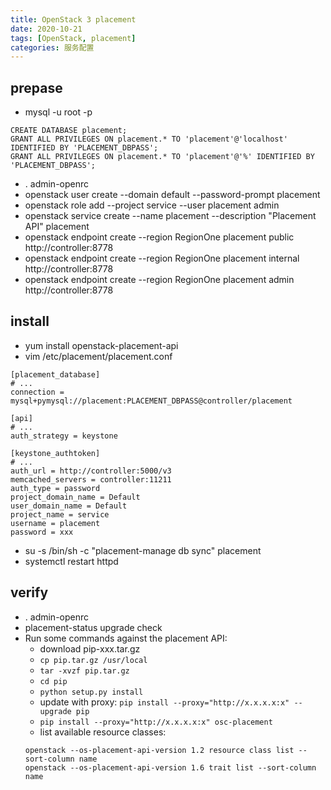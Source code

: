 ```yaml
---
title: OpenStack 3 placement
date: 2020-10-21
tags: [OpenStack, placement]
categories: 服务配置
---
```


## prepase
- mysql -u root -p
```shell
CREATE DATABASE placement;
GRANT ALL PRIVILEGES ON placement.* TO 'placement'@'localhost' IDENTIFIED BY 'PLACEMENT_DBPASS';
GRANT ALL PRIVILEGES ON placement.* TO 'placement'@'%' IDENTIFIED BY 'PLACEMENT_DBPASS';
```
- . admin-openrc
- openstack user create --domain default --password-prompt placement
- openstack role add --project service --user placement admin
- openstack service create --name placement --description "Placement API" placement
- openstack endpoint create --region RegionOne placement public http://controller:8778
- openstack endpoint create --region RegionOne placement internal http://controller:8778
- openstack endpoint create --region RegionOne placement admin http://controller:8778

## install
- yum install openstack-placement-api
- vim /etc/placement/placement.conf
```shell
[placement_database]
# ...
connection = mysql+pymysql://placement:PLACEMENT_DBPASS@controller/placement

[api]
# ...
auth_strategy = keystone

[keystone_authtoken]
# ...
auth_url = http://controller:5000/v3
memcached_servers = controller:11211
auth_type = password
project_domain_name = Default
user_domain_name = Default
project_name = service
username = placement
password = xxx
```
- su -s /bin/sh -c "placement-manage db sync" placement
- systemctl restart httpd

## verify
- . admin-openrc
- placement-status upgrade check
- Run some commands against the placement API:
    - download pip-xxx.tar.gz
    - `cp pip.tar.gz /usr/local`
    - `tar -xvzf pip.tar.gz`
    - `cd pip`
    - `python setup.py install`
    - update with proxy: `pip install --proxy="http://x.x.x.x:x" --upgrade pip`
    - `pip install --proxy="http://x.x.x.x:x" osc-placement`
    - list available resource classes:
    ```shell
    openstack --os-placement-api-version 1.2 resource class list --sort-column name
    openstack --os-placement-api-version 1.6 trait list --sort-column name
    ```